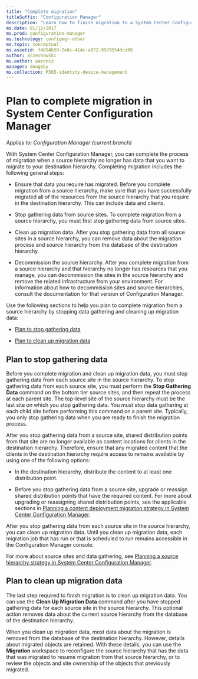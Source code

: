 ```yaml
---
title: "Complete migration"
titleSuffix: "Configuration Manager"
description: "Learn how to finish migration to a System Center Configuration Manager destination hierarchy after a source hierarchy no longer has data."
ms.date: 01/12/2017
ms.prod: configuration-manager
ms.technology: configmgr-other
ms.topic: conceptual
ms.assetid: f4854b50-2e8c-414c-a872-9579554dca98
author: aczechowski
ms.author: aaroncz
manager: dougeby
ms.collection: M365-identity-device-management
---
```

# Plan to complete migration in System Center Configuration Manager

*Applies to: Configuration Manager (current branch)*

With System Center Configuration Manager, you can complete the process of migration when a source hierarchy no longer has data that you want to migrate to your destination hierarchy. Completing migration includes the following general steps:  

-   Ensure that data you require has migrated. Before you complete migration from a source hierarchy, make sure that you have successfully migrated all of the resources from the source hierarchy that you require in the destination hierarchy. This can include data and clients.  

-   Stop gathering data from source sites. To complete migration from a source hierarchy, you must first stop gathering data from source sites.  

-   Clean up migration data. After you stop gathering data from all source sites in a source hierarchy, you can remove data about the migration process and source hierarchy from the database of the destination hierarchy.  

-   Decommission the source hierarchy. After you complete migration from a source hierarchy and that hierarchy no longer has resources that you manage, you can decommission the sites in the source hierarchy and remove the related infrastructure from your environment. For information about how to decommission sites and source hierarchies, consult the documentation for that version of Configuration Manager.  

Use the following sections to help you plan to complete migration from a source hierarchy by stopping data gathering and cleaning up migration data:  

-   [Plan to stop gathering data](#Plan_to_Stop_Data_Gath)  

-   [Plan to clean up migration data](#Plan_to_clean_up)  

##  <a name="Plan_to_Stop_Data_Gath"></a> Plan to stop gathering data  
 Before you complete migration and clean up migration data, you must stop gathering data from each source site in the source hierarchy. To stop gathering data from each source site, you must perform the **Stop Gathering Data** command on the bottom tier source sites, and then repeat the process at each parent site. The top-level site of the source hierarchy must be the last site on which you stop gathering data. You must stop data gathering at each child site before performing this command on a parent site. Typically, you only stop gathering data when you are ready to finish the migration process.  

 After you stop gathering data from a source site, shared distribution points from that site are no longer available as content locations for clients in the destination hierarchy. Therefore, ensure that any migrated content that the clients in the destination hierarchy require access to remains available by using one of the following options:  

-   In the destination hierarchy, distribute the content to at least one distribution point.  

-   Before you stop gathering data from a source site, upgrade or reassign shared distribution points that have the required content. For more about upgrading or reassigning shared distribution points, see the applicable sections in [Planning a content deployment migration strategy in System Center Configuration Manager](../../core/migration/planning-a-content-deployment-migration-strategy.md).  

After you stop gathering data from each source site in the source hierarchy, you can clean up migration data. Until you clean up migration data, each migration job that has run or that is scheduled to run remains accessible in the Configuration Manager console.  

For more about source sites and data gathering, see [Planning a source hierarchy strategy in System Center Configuration Manager](../../core/migration/planning-a-source-hierarchy-strategy.md).  

##  <a name="Plan_to_clean_up"></a> Plan to clean up migration data  
 The last step required to finish migration is to clean up migration data. You can use the **Clean Up Migration Data** command after you have stopped gathering data for each source site in the source hierarchy. This optional action removes data about the current source hierarchy from the database of the destination hierarchy.  

 When you clean up migration data, most data about the migration is removed from the database of the destination hierarchy. However, details about migrated objects are retained. With these details, you can use the **Migration** workspace to reconfigure the source hierarchy that has the data that was migrated to resume migration from that source hierarchy, or to review the objects and site ownership of the objects that previously migrated.  
